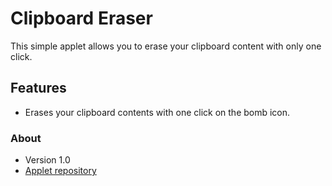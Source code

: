 # Clipboard Eraser
This simple applet allows you to erase your clipboard content with only one click.

## Features
* Erases your clipboard contents with one click on the bomb icon.

### About
* Version 1.0
* [Applet repository](https://github.com/Techcrafter/cinnamon-clipboard-eraser)